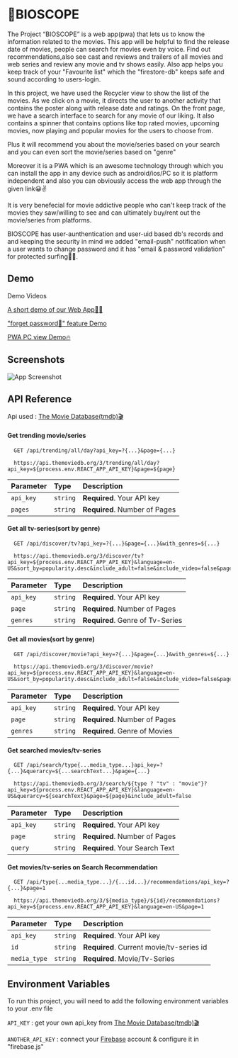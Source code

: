 
# 🍿BIOSCOPE

The Project “BIOSCOPE” is a web app(pwa) that lets us to know the information related to the movies. This app will be helpful to find the release date of movies, people can search for movies even by voice. Find out recommendations,also see cast and reviews and trailers of all movies and web series and review any movie and tv shows easily.
Also app helps you keep track of your "Favourite list" which the "firestore-db" keeps safe and sound according to users-login.

In this project, we have used the Recycler view to show the list of the movies. As we click on a movie, it directs the user to another activity that contains the poster along with release date and ratings. On the front page, we have a search interface to search for any movie of our liking. It also contains a spinner that contains options like top rated movies, upcoming movies, now playing and popular movies for the users to choose from.

Plus it will recommend you about the movie/series based on your search and you can even sort the movie/series based on "genre"

Moreover it is a PWA which is an awesome technology through which you can install the app in any device such as android/ios/PC so it is platform independent and also you can obviously access the web app through the given link😀✌


It is very benefecial for movie addictive people who can't keep track of the movies they saw/willing to see and can ultimately buy/rent out the movie/series from platforms.

BIOSCOPE has user-aunthentication and user-uid based db's records and and keeping the security in mind we added "email-push" notification when a user wants to change password and it has "email & password validation" for protected surfing🐱‍👤.

## Demo

Demo Videos

[A short demo of our Web App🐱‍👤](https://drive.google.com/file/d/1_mzEsbJWDP0I6GnElHfcJsGJLavLFOrR/view?usp=sharing)

["forget password🧠" feature Demo](https://drive.google.com/file/d/1gXFfTVYoWtK35KqfghrrNX3aPcOihuYl/view?usp=sharing)

[PWA PC view Demo🔥](https://drive.google.com/file/d/1rNen6KOv6OqIdJQ2ByyYKUWpKRexQll6/view?usp=sharing)

## Screenshots

![App Screenshot](https://via.placeholder.com/468x300?text=App+Screenshot+Here)

  
## API Reference

Api used : [The Movie Database(tmdb)🎬](https://developers.themoviedb.org/3/getting-started/introduction)

#### Get trending movie/series

```http
  GET /api/trending/all/day?api_key=?{...}&page={...}

  https://api.themoviedb.org/3/trending/all/day?api_key=${process.env.REACT_APP_API_KEY}&page=${page}
```

| Parameter | Type     | Description                |
| :-------- | :------- | :------------------------- |
| `api_key` | `string` | **Required**. Your API key |
| `pages` | `string` | **Required**. Number of Pages |

#### Get all tv-series(sort by genre)

```http
  GET /api/discover/tv?api_key=?{...}&page={...}&with_genres=${...}

  https://api.themoviedb.org/3/discover/tv?api_key=${process.env.REACT_APP_API_KEY}&language=en-US&sort_by=popularity.desc&include_adult=false&include_video=false&page=${page}&with_genres=${genreforURL}
```

| Parameter | Type     | Description                       |
| :-------- | :------- | :-------------------------------- |
| `api_key`      | `string` | **Required**. Your API key |
| `page`      | `string` | **Required**. Number of Pages |
| `genres`      | `string` | **Required**. Genre of Tv-Series |

#### Get all movies(sort by genre)

```http
  GET /api/discover/movie?api_key=?{...}&page={...}&with_genres=${...}

  https://api.themoviedb.org/3/discover/movie?api_key=${process.env.REACT_APP_API_KEY}&language=en-US&sort_by=popularity.desc&include_adult=false&include_video=false&page=${page}&with_genres=${genreforURL}
```

| Parameter | Type     | Description                       |
| :-------- | :------- | :-------------------------------- |
| `api_key`      | `string` | **Required**. Your API key |
| `page`      | `string` | **Required**. Number of Pages |
| `genres`      | `string` | **Required**. Genre of Movies |

#### Get searched movies/tv-series

```http
  GET /api/search/type{...media_type...}api_key=?{...}&querarcy=${...searchText...}&page={...}

  https://api.themoviedb.org/3/search/${type ? "tv" : "movie"}?api_key=${process.env.REACT_APP_API_KEY}&language=en-US&querarcy=${searchText}&page=${page}&include_adult=false
```

| Parameter | Type     | Description                       |
| :-------- | :------- | :-------------------------------- |
| `api_key`      | `string` | **Required**. Your API key |
| `page`      | `string` | **Required**. Number of Pages |
| `query`      | `string` | **Required**. Your Search Text |

#### Get movies/tv-series on Search Recommendation

```http
  GET /api/type{...media_type...}/{...id...}/recommendations/api_key=?{...}&page=1

  https://api.themoviedb.org/3/${media_type}/${id}/recommendations?api_key=${process.env.REACT_APP_API_KEY}&language=en-US&page=1
```

| Parameter | Type     | Description                       |
| :-------- | :------- | :-------------------------------- |
| `api_key`      | `string` | **Required**. Your API key |
| `id`      | `string` | **Required**. Current movie/tv-series id |
| `media_type`      | `string` | **Required**. Movie/Tv-Series |


## Environment Variables

To run this project, you will need to add the following environment variables to your .env file

`API_KEY` : get your own api_key from [The Movie Database(tmdb)🎬](https://www.themoviedb.org/)

`ANOTHER_API_KEY` : connect your [Firebase](https://firebase.google.com/) account & configure it in "firebase.js"
